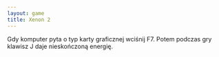 ```yaml
---
layout: game
title: Xenon 2
---
```


Gdy komputer pyta o typ karty graficznej wciśnij F7. Potem podczas gry klawisz J daje nieskończoną energię.
